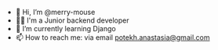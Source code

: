 - 👋 Hi, I’m @merry-mouse
- 👩‍💻 I'm a Junior backend developer
- 👀 I’m currently learning Django
- 📫 How to reach me: via email potekh.anastasia@gmail.com

<!---
merry-mouse/merry-mouse is a ✨ special ✨ repository because its `README.md` (this file) appears on your GitHub profile.
You can click the Preview link to take a look at your changes.
--->
